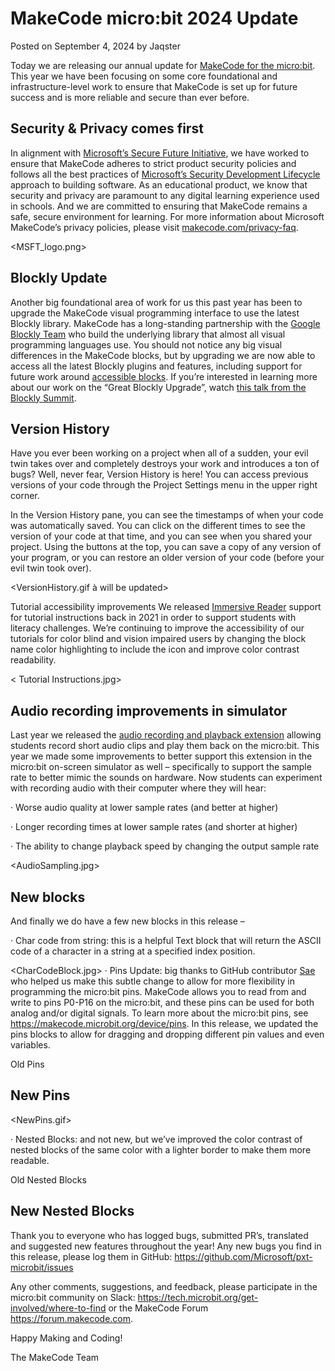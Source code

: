 # MakeCode micro:bit 2024 Update

Posted on September 4, 2024 by Jaqster

Today we are releasing our annual update for [MakeCode for the micro:bit](https://makecode.microbit.org). This year we have been focusing on some core foundational and infrastructure-level work to ensure that MakeCode is set up for future success and is more reliable and secure than ever before.

## Security & Privacy comes first

In alignment with [Microsoft’s Secure Future Initiative](https://blogs.microsoft.com/blog/2024/05/03/prioritizing-security-above-all-else), we have worked to ensure that MakeCode adheres to strict product security policies and follows all the best practices of [Microsoft’s Security Development Lifecycle](https://www.microsoft.com/en-us/securityengineering/sdl) approach to building software. As an educational product, we know that security and privacy are paramount to any digital learning experience used in schools. And we are committed to ensuring that MakeCode remains a safe, secure environment for learning. For more information about Microsoft MakeCode’s privacy policies, please visit [makecode.com/privacy-faq](https://makecode.com/privacy-faq).

<MSFT_logo.png>

## Blockly Update

Another big foundational area of work for us this past year has been to upgrade the MakeCode visual programming interface to use the latest Blockly library. MakeCode has a long-standing partnership with the [Google Blockly Team](https://developers.google.com/blockly) who build the underlying library that almost all visual programming languages use. You should not notice any big visual differences in the MakeCode blocks, but by upgrading we are now able to access all the latest Blockly plugins and features, including support for future work around [accessible blocks](https://developers.google.com/blockly/accessibility). If you’re interested in learning more about our work on the “Great Blockly Upgrade”, watch [this talk from the Blockly Summit](https://rsvp.withgoogle.com/events/blockly-summit-2024/sessions/the-great-blockly-upgrade).

<Blockly Logo.png>

## Version History

Have you ever been working on a project when all of a sudden, your evil twin takes over and completely destroys your work and introduces a ton of bugs? Well, never fear, Version History is here! You can access previous versions of your code through the Project Settings menu in the upper right corner.

<Project Settings Menu.jpg>

In the Version History pane, you can see the timestamps of when your code was automatically saved. You can click on the different times to see the version of your code at that time, and you can see when you shared your project. Using the buttons at the top, you can save a copy of any version of your program, or you can restore an older version of your code (before your evil twin took over).

<VersionHistory.gif à will be updated>

Tutorial accessibility improvements We released [Immersive Reader](https://youtu.be/ZYJhQ0HNvq4) support for tutorial instructions back in 2021 in order to support students with literacy challenges. We’re continuing to improve the accessibility of our tutorials for color blind and vision impaired users by changing the block name color highlighting to include the icon and improve color contrast readability.

< Tutorial Instructions.jpg>

## Audio recording improvements in simulator

Last year we released the [audio recording and playback extension](https://makecode.com/blog/microbit/2023-release) allowing students record short audio clips and play them back on the micro:bit. This year we made some improvements to better support this extension in the micro:bit on-screen simulator as well – specifically to support the sample rate to better mimic the sounds on hardware. Now students can experiment with recording audio with their computer where they will hear:

· Worse audio quality at lower sample rates (and better at higher)

· Longer recording times at lower sample rates (and shorter at higher)

· The ability to change playback speed by changing the output sample rate

<AudioSampling.jpg>

## New blocks

And finally we do have a few new blocks in this release –

· Char code from string: this is a helpful Text block that will return the ASCII code of a character in a string at a specified index position.

<CharCodeBlock.jpg> · Pins Update: big thanks to GitHub contributor [Sae](https://github.com/sae220) who helped us make this subtle change to allow for more flexibility in programming the micro:bit pins. MakeCode allows you to read from and write to pins P0-P16 on the micro:bit, and these pins can be used for both analog and/or digital signals. To learn more about the micro:bit pins, see https://makecode.microbit.org/device/pins. In this release, we updated the pins blocks to allow for dragging and dropping different pin values and even variables.

<Pins Old.png>

Old Pins

<Pins New.png>

## New Pins

<NewPins.gif>

· Nested Blocks: and not new, but we’ve improved the color contrast of nested blocks of the same color with a lighter border to make them more readable.

<Old Nested Blocks.png>

Old Nested Blocks

<New Nested Blocks.png>

## New Nested Blocks

Thank you to everyone who has logged bugs, submitted PR’s, translated and suggested new features throughout the year! Any new bugs you find in this release, please log them in GitHub: https://github.com/Microsoft/pxt-microbit/issues

Any other comments, suggestions, and feedback, please participate in the micro:bit community on Slack: https://tech.microbit.org/get-involved/where-to-find or the MakeCode Forum https://forum.makecode.com.

Happy Making and Coding!
<br/>

The MakeCode Team